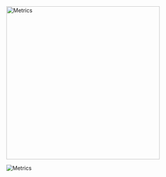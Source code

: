 <img align="center" src="[https://scontent.fhan3-3.fna.fbcdn.net/v/t39.30808-6/342492652_510566674452338_1605030449031115124_n.jpg?_nc_cat=108&ccb=1-7&_nc_sid=a2f6c7&_nc_ohc=Hkic91wdDhYAX9EPn6B&_nc_ht=scontent.fhan3-3.fna&oh=00_AfB2v3GtffkMP9MIrWHw6nllw9fL_mjLbxq-aGYtL5VNJg&oe=651A990F](https://github.com/Stellarhold170NT/Stellarhold170NT/blob/main/github-metrics.svg)" alt="Metrics" width="400">

![Metrics](https://metrics.lecoq.io/?template=classic&isocalendar=1&base=header%2C%20activity%2C%20community%2C%20repositories%2C%20metadata&base.indepth=false&base.hireable=false&base.skip=false&isocalendar=false&isocalendar.duration=full-year&config.timezone=Asia%2FSaigon)
